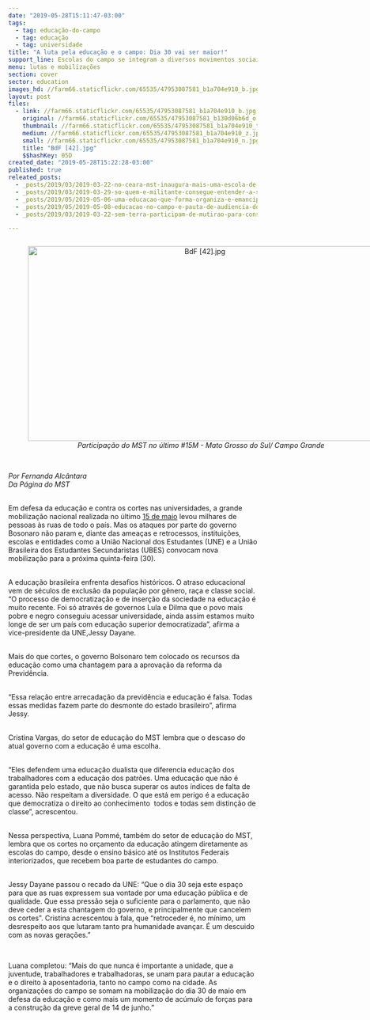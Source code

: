 ```yaml
---
date: "2019-05-28T15:11:47-03:00"
tags:
  - tag: educação-do-campo
  - tag: educação
  - tag: universidade
title: "A luta pela educação e o campo: Dia 30 vai ser maior!"
support_line: Escolas do campo se integram a diversos movimentos sociais para valer os direitos conquistados
menu: lutas e mobilizações
section: cover
sector: education
images_hd: //farm66.staticflickr.com/65535/47953087581_b1a704e910_b.jpg
layout: post
files:
  - link: //farm66.staticflickr.com/65535/47953087581_b1a704e910_b.jpg
    original: //farm66.staticflickr.com/65535/47953087581_b130d06b6d_o.jpg
    thumbnail: //farm66.staticflickr.com/65535/47953087581_b1a704e910_t.jpg
    medium: //farm66.staticflickr.com/65535/47953087581_b1a704e910_z.jpg
    small: //farm66.staticflickr.com/65535/47953087581_b1a704e910_n.jpg
    title: "BdF [42].jpg"
    $$hashKey: 05D
created_date: "2019-05-28T15:22:28-03:00"
published: true
releated_posts:
  - _posts/2019/03/2019-03-22-no-ceara-mst-inaugura-mais-uma-escola-de-ensino-medio-do-campo.md
  - _posts/2019/03/2019-03-29-so-quem-e-militante-consegue-entender-a-solidariedade-entre-os-povos.md
  - _posts/2019/05/2019-05-06-uma-educacao-que-forma-organiza-e-emancipa.md
  - _posts/2019/05/2019-05-08-educacao-no-campo-e-pauta-de-audiencia-do-mst-com-governo-gaucho.md
  - _posts/2019/03/2019-03-22-sem-terra-participam-de-mutirao-para-construcao-do-centro-de-referencia-socioambiental-na-ufal.md

---
```

<div style="text-align:center">
<figure class="image" style="display:inline-block"><img alt="BdF [42].jpg" height="394" src="//farm66.staticflickr.com/65535/47953087581_b1a704e910_b.jpg" width="700" />
<figcaption><em>Participa&ccedil;&atilde;o do MST no &uacute;ltimo #15M - Mato Grosso do Sul/ Campo Grande</em></figcaption>
</figure>
</div>

<p><br />
<em>Por Fernanda Alc&acirc;ntara<br />
Da P&aacute;gina do MST</em></p>

<p><br />
Em defesa da educa&ccedil;&atilde;o e contra os cortes nas universidades, a grande mobiliza&ccedil;&atilde;o nacional realizada no &uacute;ltimo <a href="http://www.mst.org.br/2019/05/15/mais-de-1-milhao-de-pessoas-se-mobilizam-pela-educacao-em-todo-pais.html">15 de maio</a> levou milhares de pessoas &agrave;s ruas de todo o pa&iacute;s. Mas os ataques por parte do governo Bosonaro n&atilde;o param e, diante das amea&ccedil;as e retrocessos, institui&ccedil;&otilde;es, escolas e entidades como a Uni&atilde;o Nacional dos Estudantes (UNE) e a Uni&atilde;o Brasileira dos Estudantes Secundaristas (UBES) convocam nova mobiliza&ccedil;&atilde;o para a pr&oacute;xima&nbsp;quinta-feira (30).<br />
&nbsp;</p>

<p>A educa&ccedil;&atilde;o brasileira enfrenta desafios hist&oacute;ricos. O atraso educacional vem de s&eacute;culos de exclus&atilde;o da popula&ccedil;&atilde;o por g&ecirc;nero, ra&ccedil;a e classe social. &ldquo;O processo de democratiza&ccedil;&atilde;o e de inser&ccedil;&atilde;o da sociedade na educa&ccedil;&atilde;o &eacute; muito recente. Foi s&oacute; atrav&eacute;s de governos Lula e Dilma que o povo mais pobre e negro conseguiu acessar universidade,&nbsp;ainda assim estamos muito longe de ser um pa&iacute;s com educa&ccedil;&atilde;o superior democratizada&rdquo;, afirma&nbsp;a vice-presidente da UNE,Jessy Dayane.</p>

<p><br />
Mais do que cortes, o governo Bolsonaro&nbsp;tem colocado os recursos da educa&ccedil;&atilde;o como uma chantagem para a aprova&ccedil;&atilde;o da reforma da Previd&ecirc;ncia.</p>

<p><br />
&ldquo;Essa rela&ccedil;&atilde;o entre arrecada&ccedil;&atilde;o da previd&ecirc;ncia e educa&ccedil;&atilde;o &eacute; falsa. Todas essas medidas fazem parte do desmonte do estado brasileiro&rdquo;, afirma Jessy.<br />
&nbsp;</p>

<p>Cristina Vargas, do setor de educa&ccedil;&atilde;o do&nbsp;MST lembra que o descaso do atual governo com a educa&ccedil;&atilde;o &eacute; uma escolha.&nbsp;</p>

<p><br />
&ldquo;Eles defendem uma educa&ccedil;&atilde;o dualista que diferencia educa&ccedil;&atilde;o dos trabalhadores com a educa&ccedil;&atilde;o dos patr&otilde;es.&nbsp;Uma educa&ccedil;&atilde;o que n&atilde;o &eacute; garantida pelo estado, que n&atilde;o busca superar os autos &iacute;ndices de falta de acesso. N&atilde;o respeitam a diversidade. O que est&aacute; em perigo &eacute; a educa&ccedil;&atilde;o que democratiza o direito ao conhecimento&nbsp; todos e todas sem distin&ccedil;&atilde;o de classe&rdquo;, acrescentou.<br />
&nbsp;</p>

<p>Nessa perspectiva, Luana Pomm&eacute;, tamb&eacute;m do setor de educa&ccedil;&atilde;o do MST, lembra que os cortes no or&ccedil;amento da educa&ccedil;&atilde;o atingem diretamente as escolas do campo, desde o ensino b&aacute;sico at&eacute; os Institutos Federais interiorizados, que recebem boa parte de estudantes do campo.<br />
&nbsp;</p>

<p>Jessy Dayane passou o recado da UNE: &ldquo;Que o dia 30 seja este espa&ccedil;o para que as ruas expressem sua vontade por uma educa&ccedil;&atilde;o p&uacute;blica e de qualidade. Que essa press&atilde;o seja o suficiente para o parlamento, que n&atilde;o deve ceder a esta chantagem do governo, e principalmente que cancelem os cortes&rdquo;. Cristina acrescentou &agrave; fala, que &ldquo;retroceder &eacute;, no m&iacute;nimo, um desrespeito aos que lutaram tanto pra humanidade avan&ccedil;ar. &Eacute; um descuido com as novas gera&ccedil;&otilde;es.&rdquo;</p>

<p>&nbsp;</p>

<p>Luana completou: &ldquo;Mais do que nunca &eacute; importante a unidade, que a juventude, trabalhadores e trabalhadoras, se unam para pautar a educa&ccedil;&atilde;o e o direito &agrave; aposentadoria, tanto no campo como na cidade. As organiza&ccedil;&otilde;es do campo se somam na mobiliza&ccedil;&atilde;o do dia 30 de maio em defesa da educa&ccedil;&atilde;o e como mais um momento de ac&uacute;mulo de for&ccedil;as para a constru&ccedil;&atilde;o da greve geral de 14 de junho.&rdquo;</p>

